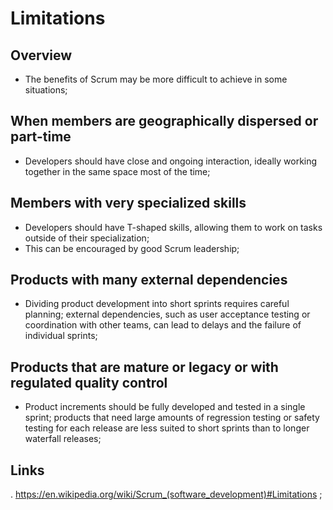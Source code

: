 # Limitations

## Overview

- The benefits of Scrum may be more difficult to achieve in some situations;

## When members are geographically dispersed or part-time

- Developers should have close and ongoing interaction, ideally working together in the same space most of the time;

## Members with very specialized skills

- Developers should have T-shaped skills, allowing them to work on tasks outside of their specialization;
- This can be encouraged by good Scrum leadership;

## Products with many external dependencies

- Dividing product development into short sprints requires careful planning; external dependencies, such as user acceptance testing or coordination with other teams, can lead to delays and the failure of individual sprints;

## Products that are mature or legacy or with regulated quality control

- Product increments should be fully developed and tested in a single sprint; products that need large amounts of regression testing or safety testing for each release are less suited to short sprints than to longer waterfall releases;

## Links

. <https://en.wikipedia.org/wiki/Scrum_(software_development)#Limitations> ;
